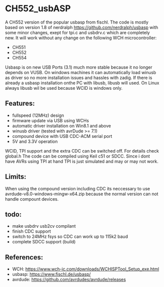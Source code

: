# CH552_usbASP

A CH552 version of the popular usbasp from fischl. The code is mostly based on version 1.8 of nerdralph https://github.com/nerdralph/usbasp with some minor changes, exept for tpi.c and usbdrv.c which are completely new. It will work without any change on the following WCH microcontroller:

  - CH551
  - CH552
  - CH554

Usbasp is on new USB Ports (3.1) much more stable because it no longer depends on VUSB. On windows machines it can automatically load winusb as driver so no more installation issues and hassles with zadig. If there is already a usbasp installation onthe PC with libusb, libusb will used. On Linux always libusb wil be used because WCID is windows only.

## Features:

  - fullspeed (12MHz) design
  - firmware update via USB using WCHs 
  - automatic driver installation on Win8.1 and above
  - winusb driver (tested with avrDude >= 7.1)
  - compound device with USB CDC-ACM serial port 
  - 5V and 3.3V operation

WCID, TPI support and the extra CDC can be switched off. For details check global.h The code can be compiled using Keil c51 or SDCC. Since i dont have AVRs using TPI at hand TPI is just simulated and may or may not work. 

## Limits:

When using the compound version including CDC its neccessary to use avrdude-v8.0-windows-mingw-x64.zip because the normal version can not handle compount devices.

## todo:

 - make usbdrv usb2cv compilant
 - finish CDC support
 - switch to 24MHz fsys so CDC can work up to 115k2 baud
 - complete SDCC support (build) 

## References:

 - WCH:     https://www.wch-ic.com/downloads/WCHISPTool_Setup_exe.html
 - usbasp:  https://www.fischl.de/usbasp/
 - avrdude: https://github.com/avrdudes/avrdude/releases